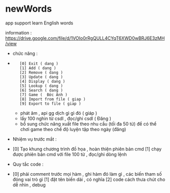 # newWords
app support learn English words

information : https://drive.google.com/file/d/1VOIo0rRgQULL4CYqT6XWD0wBRJ6E3zMH/view 


 - chức năng :
 - 
          [0] Exit ( dang )
          [1] Add ( dang )
          [2] Remove ( dang )
          [3] Update ( dang )
          [4] Display ( dang )
          [5] Lookup ( dang )
          [6] Search ( dang )
          [7] Game (  Đức Anh )
          [8] Import from file ( giap )
          [9] Export to file ( giap )
   
    - phát âm , api gg dịch gì gì đó ( giáp )
    - lấy 100 nghìn từ csdl , đọc/ghi csdl ( Đăng )
    - bổ sung chức năng xuất file theo nhu cầu (tối đa 50 từ) để có thể chơi game theo chế độ luyện tập theo ngày (đăng)
   
  - Nhiệm vụ trước mắt :
  - 
    [0] Tạo khung chương trình đồ họa , hoàn thiện phiên bản cmd
    [1] chạy được phiên bản cmd với file 100 từ , đọc/ghi dòng lệnh 

 - Quy tắc code :
 - 
    [0] phải comment trước mọi hàm , ghi hàm đó làm gì , các biến tham số đóng vai trò gì 
    [1] đặt tên biến dài , có nghĩa 
    [2] code cách thưa chút cho dễ nhìn , debug
    
